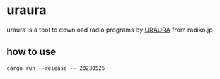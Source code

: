 # uraura

uraura is a tool to download radio programs by [URAURA](https://radiko.jp/persons/33733) from radiko.jp

## how to use

```
cargo run --release -- 20230525
```
